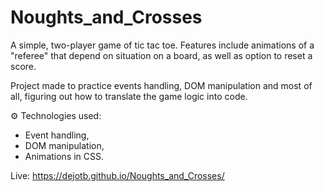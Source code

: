 # Noughts_and_Crosses

A simple, two-player game of tic tac toe. Features include animations of a "referee" that depend on situation on a board, as well as option to reset a score.

Project made to practice events handling, DOM manipulation and most of all, figuring out how to translate the game logic into code.

⚙️ Technologies used:

- Event handling,
- DOM manipulation,
- Animations in CSS.

Live: https://dejotb.github.io/Noughts_and_Crosses/
